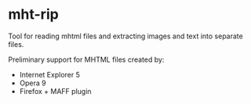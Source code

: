 mht-rip
=======

Tool for reading mhtml files and extracting images and text into separate files.

Preliminary support for MHTML files created by:
* Internet Explorer 5
* Opera 9
* Firefox + MAFF plugin
